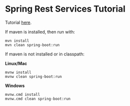 # Spring Rest Services Tutorial

Tutorial [here](https://spring.io/guides/tutorials/bookmarks/).

If maven is installed, then run with:
```
mvn install
mvn clean spring-boot:run
```

If maven is not installed or in classpath:

__Linux/Mac__
```
mvnw install
mvnw clean spring-boot:run
```

__Windows__
```
mvnw.cmd install
mvnw.cmd clean spring-boot:run
```